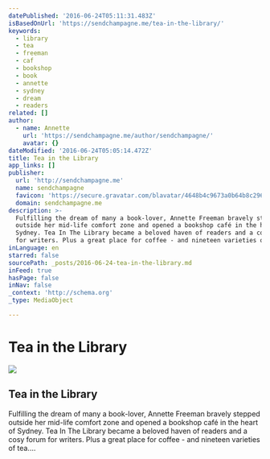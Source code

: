 ```yaml
---
datePublished: '2016-06-24T05:11:31.483Z'
isBasedOnUrl: 'https://sendchampagne.me/tea-in-the-library/'
keywords:
  - library
  - tea
  - freeman
  - caf
  - bookshop
  - book
  - annette
  - sydney
  - dream
  - readers
related: []
author:
  - name: Annette
    url: 'https://sendchampagne.me/author/sendchampagne/'
    avatar: {}
dateModified: '2016-06-24T05:05:14.472Z'
title: Tea in the Library
app_links: []
publisher:
  url: 'http://sendchampagne.me'
  name: sendchampagne
  favicon: 'https://secure.gravatar.com/blavatar/4648b4c9673a0b64b8c296ad96f6a8fc?s=16'
  domain: sendchampagne.me
description: >-
  Fulfilling the dream of many a book-lover, Annette Freeman bravely stepped
  outside her mid-life comfort zone and opened a bookshop café in the heart of
  Sydney. Tea In The Library became a beloved haven of readers and a cosy forum
  for writers. Plus a great place for coffee - and nineteen varieties of tea....
inLanguage: en
starred: false
sourcePath: _posts/2016-06-24-tea-in-the-library.md
inFeed: true
hasPage: false
inNav: false
_context: 'http://schema.org'
_type: MediaObject

---
```

# Tea in the Library

<article style=""><img src="https://imgflo.herokuapp.com/graph/vahj1ThiexotieMo/4a9f8ec72ea6c9152cada99622a0d85e/noop.png?input=https%3A%2F%2Fi0.wp.com%2Fsendchampagne.files.wordpress.com%2F2013%2F12%2Ftea-in-the-library.png%3Ffit%3D440%252C330%26ssl%3D1" /><h1>Tea in the Library</h1><p>Fulfilling the dream of many a book-lover, Annette Freeman bravely stepped outside her mid-life comfort zone and opened a bookshop café in the heart of Sydney. Tea In The Library became a beloved haven of readers and a cosy forum for writers. Plus a great place for coffee - and nineteen varieties of tea....</p></article>